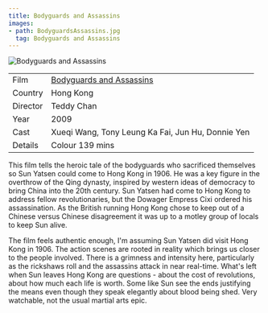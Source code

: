 ```yaml
---
title: Bodyguards and Assassins
images:
- path: BodyguardsAssassins.jpg
  tag: Bodyguards and Assassins
---
```

![Bodyguards and Assassins](BodyguardsAssassins.jpg)

| | |
|-|-|
Film|[Bodyguards and Assassins](https://www.imdb.com/title/tt1403130/)
Country|Hong Kong
Director|Teddy Chan
Year|2009
Cast|Xueqi Wang, Tony Leung Ka Fai, Jun Hu, Donnie Yen
Details|Colour 139 mins

This film tells the heroic tale of the bodyguards who sacrificed themselves so Sun Yatsen could come to Hong Kong in 1906. He was a key figure in the overthrow of the Qing dynasty, inspired by western ideas of democracy to bring China into the 20th century. Sun Yatsen had come to Hong Kong to address fellow revolutionaries, but the Dowager Empress Cixi ordered his assassination. As the British running Hong Kong chose to keep out of a Chinese versus Chinese disagreement it was up to a motley group of locals to keep Sun alive.

The film feels authentic enough, I'm assuming Sun Yatsen did visit Hong Kong in 1906. The action scenes are rooted in reality which brings us closer to the people involved. There is a grimness and intensity here, particularly as the rickshaws roll and the assassins attack in near real-time. What's left when Sun leaves Hong Kong are questions - about the cost of revolutions, about how much each life is worth. Some like Sun see the ends justifying the means even though they speak elegantly about blood being shed. Very watchable, not the usual martial arts epic.
